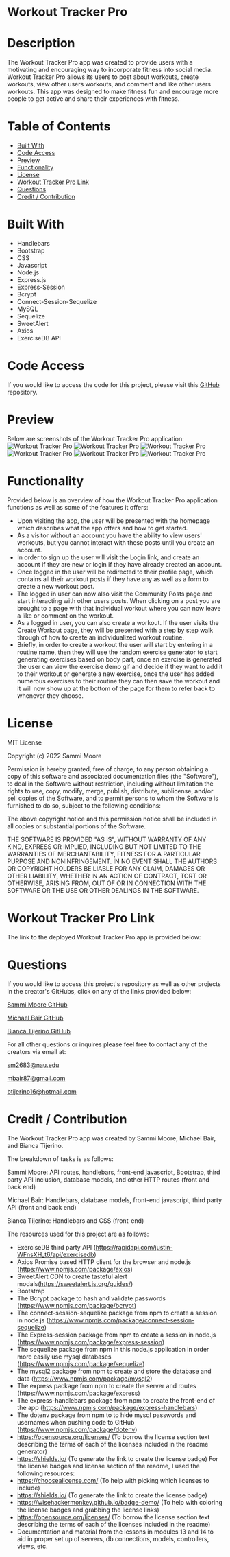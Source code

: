 # Workout Tracker Pro

# Description

The Workout Tracker Pro app was created to provide users with a motivating and encouraging way to incorporate fitness into social media. Workout Tracker Pro allows its users to post about workouts, create workouts, view other users workouts, and comment and like other users workouts. This app was designed to make fitness fun and encourage more people to get active and share their experiences with fitness.  

# Table of Contents
- [Built With](#built-with)
- [Code Access](#code-access)
- [Preview](#preview)
- [Functionality](#functionality)
- [License](#license)
- [Workout Tracker Pro Link](#workout-tracker-pro-link)
- [Questions](#questions)
- [Credit / Contribution](#credit--contribution)

# Built With
- Handlebars
- Bootstrap
- CSS 
- Javascript
- Node.js
- Express.js
- Express-Session
- Bcrypt
- Connect-Session-Sequelize
- MySQL
- Sequelize
- SweetAlert
- Axios
- ExerciseDB API

# Code Access

If you would like to access the code for this project, please visit this [GitHub](https://github.com/sm3131/workout-tracker-pro) repository. 

# Preview

Below are screenshots of the Workout Tracker Pro application:
![Workout Tracker Pro](assets/images/)
![Workout Tracker Pro](assets/images/)
![Workout Tracker Pro](assets/images/)
![Workout Tracker Pro](assets/images/)
![Workout Tracker Pro](assets/images/)
![Workout Tracker Pro](assets/images/)

# Functionality

Provided below is an overview of how the Workout Tracker Pro application functions as well as some of the features it offers:
- Upon visiting the app, the user will be presented with the homepage which describes what the app offers and how to get started.
- As a visitor without an account you have the ability to view users' workouts, but you cannot interact with these posts until you create an account.
- In order to sign up the user will visit the Login link, and create an account if they are new or login if they have already created an account.
- Once logged in the user will be redirected to their profile page, which contains all their workout posts if they have any as well as a form to create a new workout post.
- The logged in user can now also visit the Community Posts page and start interacting with other users posts. When clicking on a post you are brought to a page with that individual workout where you can now leave a like or comment on the workout. 
- As a logged in user, you can also create a workout. If the user visits the Create Workout page, they will be presented with a step by step walk through of how to create an individualized workout routine. 
- Briefly, in order to create a workout the user will start by entering in a routine name, then they will use the random exercise generator to start generating exercises based on body part, once an exercise is generated the user can view the exercise demo gif and decide if they want to add it to their workout or generate a new exercise, once the user has added numerous exercises to their routine they can then save the workout and it will now show up at the bottom of the page for them to refer back to whenever they choose. 

# License

MIT License

Copyright (c) 2022 Sammi Moore

Permission is hereby granted, free of charge, to any person obtaining a copy of this software and associated documentation files (the "Software"), to deal in the Software without restriction, including without limitation the rights to use, copy, modify, merge, publish, distribute, sublicense, and/or sell copies of the Software, and to permit persons to whom the Software is furnished to do so, subject to the following conditions:

The above copyright notice and this permission notice shall be included in all copies or substantial portions of the Software.

THE SOFTWARE IS PROVIDED "AS IS", WITHOUT WARRANTY OF ANY KIND, EXPRESS OR IMPLIED, INCLUDING BUT NOT LIMITED TO THE WARRANTIES OF MERCHANTABILITY, FITNESS FOR A PARTICULAR PURPOSE AND NONINFRINGEMENT. IN NO EVENT SHALL THE AUTHORS OR COPYRIGHT HOLDERS BE LIABLE FOR ANY CLAIM, DAMAGES OR OTHER LIABILITY, WHETHER IN AN ACTION OF CONTRACT, TORT OR OTHERWISE, ARISING FROM, OUT OF OR IN CONNECTION WITH THE SOFTWARE OR THE USE OR OTHER DEALINGS IN THE SOFTWARE.

# Workout Tracker Pro Link

The link to the deployed Workout Tracker Pro app is provided below:


# Questions

If you would like to access this project's repository as well as other projects in the creator's GitHubs, click on any of the links provided below:

[Sammi Moore GitHub](https://github.com/sm3131)

[Michael Bair GitHub](https://github.com/mbair87)

[Bianca Tijerino GitHub](https://github.com/btijerino16)

For all other questions or inquires please feel free to contact any of the creators via email at:

[sm2683@nau.edu](mailto:sm2683@nau.edu)

[mbair87@gmail.com](mailto:mbair87@gmail.com)

[btijerino16@hotmail.com](mailto:btijerino16@hotmail.com)

# Credit / Contribution

The Workout Tracker Pro app was created by Sammi Moore, Michael Bair, and Bianca Tijerino.

The breakdown of tasks is as follows:

Sammi Moore: API routes, handlebars, front-end javascript, Bootstrap, third party API inclusion, database models, and other HTTP routes (front and back end)

Michael Bair: Handlebars, database models, front-end javascript, third party API (front and back end)

Bianca Tijerino: Handlebars and CSS (front-end)

The resources used for this project are as follows:
- ExerciseDB third party API (https://rapidapi.com/justin-WFnsXH_t6/api/exercisedb)
- Axios Promise based HTTP client for the browser and node.js (https://www.npmjs.com/package/axios)
- SweetAlert CDN to create tasteful alert modals(https://sweetalert.js.org/guides/)
- Bootstrap 
-  The Bcrypt package to hash and validate passwords (https://www.npmjs.com/package/bcrypt)
- The connect-session-sequelize package from npm to create a session in node.js (https://www.npmjs.com/package/connect-session-sequelize)
- The Express-session package from npm to create a session in node.js (https://www.npmjs.com/package/express-session)
- The sequelize package from npm in this node.js application in order more easily use mysql databases (https://www.npmjs.com/package/sequelize)
- The mysql2 package from npm to create and store the database and data (https://www.npmjs.com/package/mysql2)
- The express package from npm to create the server and routes (https://www.npmjs.com/package/express)
- The express-handlebars package from npm to create the front-end of the app (https://www.npmjs.com/package/express-handlebars)
- The dotenv package from npm to to hide mysql passwords and usernames when pushing code to GitHub (https://www.npmjs.com/package/dotenv)
- https://opensource.org/licenses/ (To borrow the license section text describing the terms of each of the licenses included in the readme generator)
- https://shields.io/ (To generate the link to create the license badge)
For the license badges and license section of the readme, I used the following resources:
- https://choosealicense.com/ (To help with picking which licenses to include)
- https://shields.io/ (To generate the link to create the license badge)
- https://wisehackermonkey.github.io/badge-demo/ (To help with coloring the license badges and grabbing the license links)
- https://opensource.org/licenses/ (To borrow the license section text describing the terms of each of the licenses included in the readme)
- Documentation and material from the lessons in modules 13 and 14 to aid in proper set up of servers, db connections, models, controllers, views, etc. 
